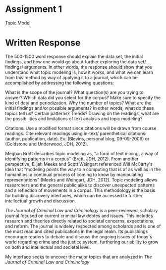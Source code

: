 # Assignment 1

[Topic Model](https://emilysong15.github.io/dh-topic-models/)

# Written Response

The 500-1500 word response should explain the data set, the initial findings, and how one would go about further exploring the data set/ findings/ arguments. In other words, the response should show that you understand what topic modeling is, how it works, and what we can learn from this method by way of applying it to a journal, which can be accomplished by addressing the following questions:

What is the scope of the journal?
What question(s) are you trying to answer?
Which data did you select for the corpus? Make sure to specify the kind of data and periodization.
Why the number of topics?
What are the initial findings and/or possible arguments? In other words, what do these topics tell us? Certain patterns? Trends?
Drawing on the readings, what are the possibilities and limitations of text analysis and topic modeling?

Citations: Use a modified format since citations will be drawn from course readings. Cite relevant readings using in-text/ parenthetical citations: (author, publication, date). Ex. (Blevins, personal blog, 09-09-2009) or (Goldstone and Underwood, JDH, 2012).

Meghan Brett describes topic modeling as, "a form of text mining, a way of identifying patterns in a corpus" (Brett, JDH, 2012). From another perspective, Elijah Meeks and Scott Weingart referenced Will McCarty's idea that “modeling points the way to a computing that is of as well as in the humanities: a continual process of coming to know by manipulating representations" (Meeks and Weingart, JDH, 2012). Topic modeling allows researchers and the general public alike to discover unexpected patterns and a reflection of movements in a corpus. This methodology is the basis for building discovery interfaces, which can be accessed to further intellectual growth and discussion. 

*The Journal of Criminal Law and Criminology* is a peer-reviewed, scholary journal focused on current criminal law debtes and issues. This includes research and theories directly related to societal concerns, expectations, and reform. The journal is wideley respected among scholards and is one of the most read and cited publications in the legal realm. Its publishings encourage readers to debate and discuss the ongoing issues of today's world regarding crime and the justice system, furthering our ability to grow on both and intellectual and societal level. 

My interface seeks to uncover the major topics that are analyzed in *The Journal of Criminal Law and Criminology* 
